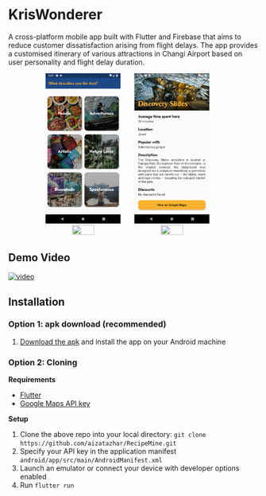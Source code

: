 # KrisWonderer
A cross-platform mobile app built with Flutter and Firebase that aims to reduce customer dissatisfaction arising from flight delays. The app provides a customised itinerary of various attractions in Changi Airport based on user personality and flight delay duration.
<p align="center">
      <img src="/readme_assets/personality_choice.png" width=30% height=30%> &nbsp;&nbsp;&nbsp;&nbsp;&nbsp;
      <img src="/readme_assets/attraction.png" width=30% height=30%> &nbsp;&nbsp;&nbsp;&nbsp;&nbsp;
   <br>
      <img src="/readme_assets/map.gif" width=30% height=30%> &nbsp;&nbsp;&nbsp;&nbsp;&nbsp;
      <img src="/readme_assets/itinerary.gif" width=30% height=30%> &nbsp;&nbsp;&nbsp;&nbsp;&nbsp;
</p>
   
## Demo Video ## 
[![video](https://i.imgur.com/3iQ3xP5.png)](https://drive.google.com/file/d/16au_d4gwBz7giPR03slq-Fe-nXhfsHbT/view?usp=sharing)

## Installation ##
### Option 1: apk download (recommended)
   1. [Download the apk](https://github.com/aizatazhar/KrisWonderer/releases/tag/v1.0.0) and install the app on your Android machine

### Option 2: Cloning
   **Requirements**
   * [Flutter](https://flutter.dev/docs/get-started/install)
   * [Google Maps API key](https://cloud.google.com/maps-platform/)

   **Setup**
   1. Clone the above repo into your local directory: ```git clone https://github.com/aizatazhar/RecipeMine.git ```
   3. Specify your API key in the application manifest ```android/app/src/main/AndroidManifest.xml```
   3. Launch an emulator or connect your device with developer options enabled
   4. Run ``` flutter run ```
